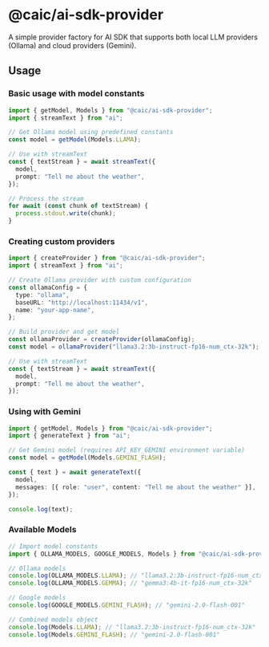 # @caic/ai-sdk-provider

A simple provider factory for AI SDK that supports both local LLM providers (Ollama) and cloud providers (Gemini).

## Usage

### Basic usage with model constants

```typescript
import { getModel, Models } from "@caic/ai-sdk-provider";
import { streamText } from "ai";

// Get Ollama model using predefined constants
const model = getModel(Models.LLAMA);

// Use with streamText
const { textStream } = await streamText({
  model,
  prompt: "Tell me about the weather",
});

// Process the stream
for await (const chunk of textStream) {
  process.stdout.write(chunk);
}
```

### Creating custom providers

```typescript
import { createProvider } from "@caic/ai-sdk-provider";
import { streamText } from "ai";

// Create Ollama provider with custom configuration
const ollamaConfig = {
  type: "ollama",
  baseURL: "http://localhost:11434/v1",
  name: "your-app-name",
};

// Build provider and get model
const ollamaProvider = createProvider(ollamaConfig);
const model = ollamaProvider("llama3.2:3b-instruct-fp16-num_ctx-32k");

// Use with streamText
const { textStream } = await streamText({
  model,
  prompt: "Tell me about the weather",
});
```

### Using with Gemini

```typescript
import { getModel, Models } from "@caic/ai-sdk-provider";
import { generateText } from "ai";

// Get Gemini model (requires API_KEY_GEMINI environment variable)
const model = getModel(Models.GEMINI_FLASH);

const { text } = await generateText({
  model,
  messages: [{ role: "user", content: "Tell me about the weather" }],
});

console.log(text);
```

### Available Models

```typescript
// Import model constants
import { OLLAMA_MODELS, GOOGLE_MODELS, Models } from "@caic/ai-sdk-provider";

// Ollama models
console.log(OLLAMA_MODELS.LLAMA); // "llama3.2:3b-instruct-fp16-num_ctx-32k"
console.log(OLLAMA_MODELS.GEMMA); // "gemma3:4b-it-fp16-num_ctx-32k"

// Google models
console.log(GOOGLE_MODELS.GEMINI_FLASH); // "gemini-2.0-flash-001"

// Combined models object
console.log(Models.LLAMA); // "llama3.2:3b-instruct-fp16-num_ctx-32k"
console.log(Models.GEMINI_FLASH); // "gemini-2.0-flash-001"
```

